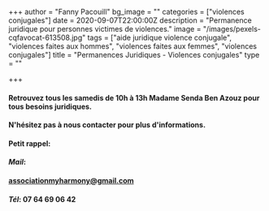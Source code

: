 +++
author = "Fanny Pacouill"
bg_image = ""
categories = ["violences conjugales"]
date = 2020-09-07T22:00:00Z
description = "Permanence juridique pour personnes victimes de violences."
image = "/images/pexels-cqfavocat-613508.jpg"
tags = ["aide juridique violence conjugale", "violences faites aux hommes", "violences faites aux femmes", "violences conjugales"]
title = "Permanences Juridiques - Violences conjugales"
type = ""

+++
#### Retrouvez tous les samedis de 10h à 13h Madame Senda Ben Azouz pour tous besoins juridiques.

#### N'hésitez pas à nous contacter pour plus d'informations.

#### **Petit rappel:**

#### _Mail_: 

#### associationmyharmony@gmail.com

#### _Tél_: 07 64 69 06 42
